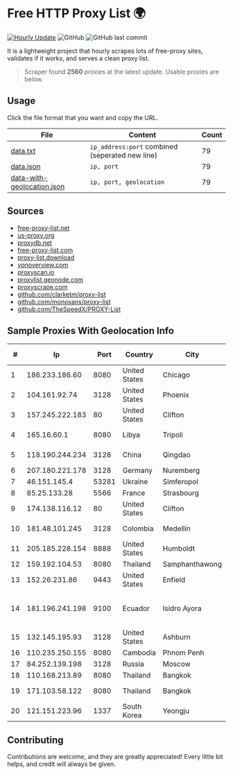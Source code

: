 
# Free HTTP Proxy List 🌍

[![Hourly Update](https://github.com/mertguvencli/http-proxy-list/actions/workflows/main.yml/badge.svg?branch=main)](https://github.com/mertguvencli/http-proxy-list/actions/workflows/main.yml)
![GitHub](https://img.shields.io/github/license/mertguvencli/http-proxy-list)
![GitHub last commit](https://img.shields.io/github/last-commit/mertguvencli/http-proxy-list)

It is a lightweight project that hourly scrapes lots of free-proxy sites, validates if it works, and serves a clean proxy list.


> Scraper found **2560** proxies at the latest update. Usable proxies are below.

## Usage

Click the file format that you want and copy the URL.


|File|Content|Count|
|----|-------|-----|
|[data.txt](https://raw.githubusercontent.com/mertguvencli/http-proxy-list/main/proxy-list/data.txt)|`ip_address:port` combined (seperated new line)|79|
|[data.json](https://raw.githubusercontent.com/mertguvencli/http-proxy-list/main/proxy-list/data.json)|`ip, port`|79|
|[data-with-geolocation.json](https://raw.githubusercontent.com/mertguvencli/http-proxy-list/main/proxy-list/data-with-geolocation.json)|`ip, port, geolocation`|79|

## Sources

* [free-proxy-list.net](https://free-proxy-list.net)
* [us-proxy.org](https://www.us-proxy.org)
* [proxydb.net](http://proxydb.net)
* [free-proxy-list.com](https://free-proxy-list.com/?page=&port=&type%5B%5D=http&type%5B%5D=https&up_time=0&search=Search)
* [proxy-list.download](https://www.proxy-list.download/HTTP)
* [vpnoverview.com](https://vpnoverview.com/privacy/anonymous-browsing/free-proxy-servers)
* [proxyscan.io](https://www.proxyscan.io)
* [proxylist.geonode.com](https://proxylist.geonode.com/api/proxy-list?limit=300&page=1&sort_by=lastChecked&sort_type=desc&protocols=http,https)
* [proxyscrape.com](https://api.proxyscrape.com/v2/?request=displayproxies&protocol=http&timeout=10000&country=all&ssl=all&anonymity=all)
* [github.com/clarketm/proxy-list](https://raw.githubusercontent.com/clarketm/proxy-list/master/proxy-list-raw.txt)
* [github.com/monosans/proxy-list](https://raw.githubusercontent.com/monosans/proxy-list/main/proxies/http.txt)
* [github.com/TheSpeedX/PROXY-List](https://raw.githubusercontent.com/TheSpeedX/PROXY-List/master/http.txt)


## Sample Proxies With Geolocation Info

|#|Ip|Port|Country|City|Internet Service Provider|
|-|--|----|-------|----|-------------------------|
|1|186.233.186.60|8080|United States|Chicago|Maxihost LTDA|
|2|104.161.92.74|3128|United States|Phoenix|Input Output Flood LLC|
|3|157.245.222.183|80|United States|Clifton|DigitalOcean, LLC|
|4|165.16.60.1|8080|Libya|Tripoli|Aljeel Aljadeed For Technology|
|5|118.190.244.234|3128|China|Qingdao|Hangzhou Alibaba Advertising Co|
|6|207.180.221.178|3128|Germany|Nuremberg|Contabo GmbH|
|7|46.151.145.4|53281|Ukraine|Simferopol|Swift Trace ltd.|
|8|85.25.133.28|5566|France|Strasbourg|Host Europe GmbH|
|9|174.138.116.12|80|United States|Clifton|DigitalOcean, LLC|
|10|181.48.101.245|3128|Colombia|Medellín|Telmex Colombia S.A.|
|11|205.185.228.154|8888|United States|Humboldt|Infostructure Cable and Internet|
|12|159.192.104.53|8080|Thailand|Samphanthawong|CAT-BB|
|13|152.26.231.86|9443|United States|Enfield|MCNC|
|14|181.196.241.198|9100|Ecuador|Isidro Ayora|Corporacion Nacional De Telecomunicaciones - CNT EP|
|15|132.145.195.93|3128|United States|Ashburn|Oracle Corporation|
|16|110.235.250.155|8080|Cambodia|Phnom Penh|COGETEL Co|
|17|84.252.139.198|3128|Russia|Moscow|Yandex.Cloud LLC|
|18|110.168.213.89|8080|Thailand|Bangkok|TRUENET|
|19|171.103.58.122|8080|Thailand|Bangkok|True Internet Co., Ltd.|
|20|121.151.223.96|1337|South Korea|Yeongju|Korea Telecom|



## Contributing

Contributions are welcome, and they are greatly appreciated! Every
little bit helps, and credit will always be given.


